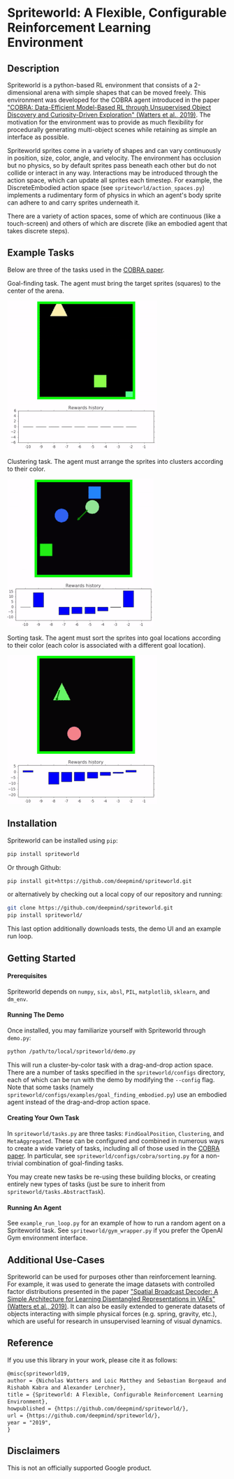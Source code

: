 # Spriteworld: A Flexible, Configurable Reinforcement Learning Environment

## Description

Spriteworld is a python-based RL environment that consists of a 2-dimensional
arena with simple shapes that can be moved freely. This environment was
developed for the COBRA agent introduced in the paper ["COBRA: Data-Efficient
Model-Based RL through Unsupervised Object Discovery and Curiosity-Driven
Exploration" (Watters et al., 2019)](https://arxiv.org/abs/1905.09275). The
motivation for the environment was to provide as much flexibility for
procedurally generating multi-object scenes while retaining as simple an
interface as possible.

Spriteworld sprites come in a variety of shapes and can vary continuously in
position, size, color, angle, and velocity. The environment has occlusion but no
physics, so by default sprites pass beneath each other but do not collide or
interact in any way. Interactions may be introduced through the action space,
which can update all sprites each timestep. For example, the DiscreteEmbodied
action space (see `spriteworld/action_spaces.py`) implements a rudimentary form
of physics in which an agent's body sprite can adhere to and carry sprites
underneath it.

There are a variety of action spaces, some of which are continuous (like a
touch-screen) and others of which are discrete (like an embodied agent that
takes discrete steps).

## Example Tasks

Below are three of the tasks used in the
[COBRA paper](https://arxiv.org/abs/1905.09275).

Goal-finding task. The agent must bring the target sprites (squares) to the
center of the arena.

![goal_finding_video](./gifs/goal_finding_video.gif)

Clustering task. The agent must arrange the sprites into clusters according to
their color.

![clustering_video](./gifs/clustering_video.gif)

Sorting task. The agent must sort the sprites into goal locations according
to their color (each color is associated with a different goal location).

![sorting_video](./gifs/sorting_video.gif)

## Installation

Spriteworld can be installed using `pip`:

```bash
pip install spriteworld
```

Or through Github:

```bash
pip install git+https://github.com/deepmind/spriteworld.git
```

or alternatively by checking out a local copy of our repository and running:

```bash
git clone https://github.com/deepmind/spriteworld.git
pip install spriteworld/
```

This last option additionally downloads tests, the demo UI and an example run loop.

## Getting Started

#### Prerequisites

Spriteworld depends on `numpy`, `six`, `absl`, `PIL`, `matplotlib`, `sklearn`,
and `dm_env`.

#### Running The Demo

Once installed, you may familiarize yourself with Spriteworld through `demo.py`:

```bash
python /path/to/local/spriteworld/demo.py
```

This will run a cluster-by-color task with a drag-and-drop action space. There
are a number of tasks specified in the `spriteworld/configs` directory, each of
which can be run with the demo by modifying the `--config` flag. Note that some
tasks (namely `spriteworld/configs/examples/goal_finding_embodied.py`) use an
embodied agent instead of the drag-and-drop action space.

#### Creating Your Own Task

In `spriteworld/tasks.py` are three tasks: `FindGoalPosition`, `Clustering`, and
`MetaAggregated`. These can be configured and combined in numerous ways to
create a wide variety of tasks, including all of those used in the
[COBRA paper](https://arxiv.org/abs/1905.09275). In particular, see
`spriteworld/configs/cobra/sorting.py` for a non-trivial combination of
goal-finding tasks.

You may create new tasks be re-using these building blocks, or creating entirely
new types of tasks (just be sure to inherit from
`spriteworld/tasks.AbstractTask`).

#### Running An Agent

See `example_run_loop.py` for an example of how to run a random agent on a
Spriteworld task. See `spriteworld/gym_wrapper.py` if you prefer the OpenAI Gym
environment interface.

## Additional Use-Cases

Spriteworld can be used for purposes other than reinforcement learning. For
example, it was used to generate the image datasets with controlled factor
distributions presented in the paper ["Spatial Broadcast Decoder: A Simple
Architecture for Learning Disentangled Representations in VAEs" (Watters et al.,
2019)](https://arxiv.org/abs/1901.07017). It can also be easily extended to
generate datasets of objects interacting with simple physical forces (e.g.
spring, gravity, etc.), which are useful for research in unsupervised learning
of visual dynamics.

## Reference

If you use this library in your work, please cite it as follows:

```
@misc{spriteworld19,
author = {Nicholas Watters and Loic Matthey and Sebastian Borgeaud and Rishabh Kabra and Alexander Lerchner},
title = {Spriteworld: A Flexible, Configurable Reinforcement Learning Environment},
howpublished = {https://github.com/deepmind/spriteworld/},
url = {https://github.com/deepmind/spriteworld/},
year = "2019",
}
```

## Disclaimers

This is not an officially supported Google product.
